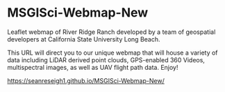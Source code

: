 # MSGISci-Webmap-New
Leaflet webmap of River Ridge Ranch developed by a team of geospatial developers at California State University Long Beach.

This URL will direct you to our unique webmap that will house a variety of data including LiDAR derived point clouds, GPS-enabled 360 Videos, multispectral images, as well as UAV flight path data. Enjoy!

https://seanreseigh1.github.io/MSGISci-Webmap-New/
